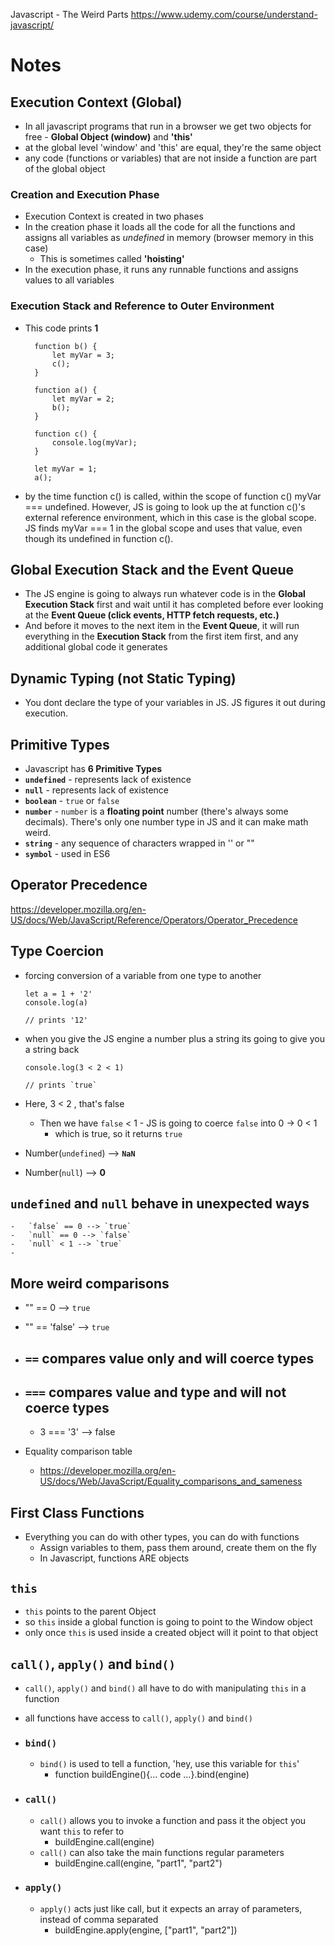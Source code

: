 Javascript - The Weird Parts
https://www.udemy.com/course/understand-javascript/

# Notes

## Execution Context (Global)

-   In all javascript programs that run in a browser we get two objects for free - **Global Object (window)** and **'this'**
-   at the global level 'window' and 'this' are equal, they're the same object
-   any code (functions or variables) that are not inside a function are part of the global object

### Creation and Execution Phase

-   Execution Context is created in two phases
-   In the creation phase it loads all the code for all the functions and assigns all variables as _undefined_ in memory (browser memory in this case)
    -   This is sometimes called **'hoisting'**
-   In the execution phase, it runs any runnable functions and assigns values to all variables

### Execution Stack and Reference to Outer Environment

-   This code prints **1**

          function b() {
              let myVar = 3;
              c();
          }

          function a() {
              let myVar = 2;
              b();
          }

          function c() {
              console.log(myVar);
          }

          let myVar = 1;
          a();

-   by the time function c() is called, within the scope of function c() myVar === undefined. However, JS is going to look up the at function c()'s external reference environment, which in this case is the global scope. JS finds myVar === 1 in the global scope and uses that value, even though its undefined in function c().

## Global Execution Stack and the Event Queue

-   The JS engine is going to always run whatever code is in the **Global Execution Stack** first and wait until it has completed before ever looking at the **Event Queue (click events, HTTP fetch requests, etc.)**
-   And before it moves to the next item in the **Event Queue**, it will run everything in the **Execution Stack** from the first item first, and any additional global code it generates

## Dynamic Typing (not Static Typing)

-   You dont declare the type of your variables in JS. JS figures it out during execution.

## Primitive Types

-   Javascript has **6 Primitive Types**
-   **`undefined`** - represents lack of existence
-   **`null`** - represents lack of existence
-   **`boolean`** - `true` or `false`
-   **`number`** - `number` is a **floating point** number (there's always some decimals). There's only one number type in JS and it can make math weird.
-   **`string`** - any sequence of characters wrapped in '' or ""
-   **`symbol`** - used in ES6

## Operator Precedence

https://developer.mozilla.org/en-US/docs/Web/JavaScript/Reference/Operators/Operator_Precedence

## Type Coercion

-   forcing conversion of a variable from one type to another

        let a = 1 + '2'
        console.log(a)

        // prints '12'

-   when you give the JS engine a number plus a string its going to give you a string back

        console.log(3 < 2 < 1)

        // prints `true`

-   Here, 3 < 2 , that's false

    -   Then we have `false` < 1 - JS is going to coerce `false` into 0 -> 0 < 1
        -   which is true, so it returns `true`

-   Number(`undefined`) --> **`NaN`**
-   Number(`null`) --> **0**

## `undefined` and `null` behave in unexpected ways

    -   `false` == 0 --> `true`
    -   `null` == 0 --> `false`
    -   `null` < 1 --> `true`
    -

## More weird comparisons

-   "" == 0 --> `true`
-   "" == 'false' --> `true`

-   ## `==` compares value only and will coerce types
-   ## `===` compares value and type and will not coerce types

    -   3 === '3' --> false

-   Equality comparison table

    -   https://developer.mozilla.org/en-US/docs/Web/JavaScript/Equality_comparisons_and_sameness

## First Class Functions

-   Everything you can do with other types, you can do with functions
    -   Assign variables to them, pass them around, create them on the fly
    -   In Javascript, functions ARE objects

## `this`

-   `this` points to the parent Object
-   so `this` inside a global function is going to point to the Window object
-   only once `this` is used inside a created object will it point to that object

## `call()`, `apply()` and `bind()`

-   `call()`, `apply()` and `bind()` all have to do with manipulating `this` in a function

-   all functions have access to `call()`, `apply()` and `bind()`
-   ### `bind()`
    -   `bind()` is used to tell a function, 'hey, use this variable for `this`'
        -   function buildEngine(){... code ...}.bind(engine)
-   ### `call()`

    -   `call()` allows you to invoke a function and pass it the object you want `this` to refer to
        -   buildEngine.call(engine)
    -   `call()` can also take the main functions regular parameters
        -   buildEngine.call(engine, "part1", "part2")

-   ### `apply()`
    -   `apply()` acts just like call, but it expects an array of parameters, instead of comma separated
        -   buildEngine.apply(engine, ["part1", "part2"])
